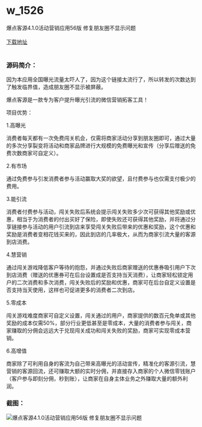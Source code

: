 # w_1526
爆点客源4.1.0活动营销应用56版 修复朋友圈不显示问题
<br/></br>
[下载地址](https://www.uuid2.com/1526.html "下载地址")
<br/></br>
<h3>源码简介：</h3>
<p>因为本应用全国曝光流量太吓人了，因为这个链接太流行了，所以转发的次数达到了触发临界值，造成朋友圈不显示被屏蔽。<p>
<p>爆点客源是一款专为客户提升曝光引流的微信营销拓客工具！<p>
<p>项目优势：<p>
<p>1.高曝光<p>
<p>消费者每天都有一次免费闯关机会，仅需将商家活动分享到朋友圈即可，通过大量的多次分享裂变将活动和商家品牌进行大规模的免费曝光和宣传（分享后赠送的免费次数商家可自定义）。<p>
<p>2.有市场<p>
<p>通过免费参与引发消费者参与活动赢取大奖的欲望，且付费参与也仅需支付极少的费用。<p>
<p>3.能引流<p>
<p>消费者付费参与活动，闯关失败后系统会提示闯关失败多少次可获得其他奖励或优惠，相当于为消费者的付出买好了保险，即使失败还可获得其他奖励，并将通过分享链接参与活动的用户引流到店来享受闯关失败后带来的优惠和奖励，这个优惠和奖励是消费者变相花钱买来的，因此到店的几率极大，从而为商家引流大量的客源到店消费。<p>
<p>4.慧营销<p>
<p>通过闯关游戏降低客户等待的抱怨，并通过失败后商家赠送的优惠券吸引用户下次到店消费（赠送的优惠券可在后台设置成是否支持当天消费），让商家轻松锁定用户的二次消费和多次消费，闯关失败后的奖励和优惠，商家可在后台自定义设置是否支持当天使用，这样也可促进更多的消费者二次到店。<p>
<p>5.零成本<p>
<p>闯关游戏难度商家可自定义设置，闯关通过的用户，商家提供的数百元免单或其他奖励的成本仅需50%，部分行业更低甚至是零成本，大量的消费者参与闯关，商家赚取的分佣会远远大于兑现闯关成功和闯关失败的奖励，商家可实现零成本营销。<p>
<p>6.高增值<p>
<p>商家除了可利用自身的客流为自己带来高曝光的活动宣传，精准化的客源引流，慧营销的客源回流，还可赚取大额的实时分佣，并直接存入商家的个人微信零钱账户（客户参与即刻分佣，秒到账），让商家在自身主体业务之外赚取大量的额外利润。<p>
<h3>截图：</h3>
<img src="https://www.uuid2.com/wp-content/uploads/img/202109/3bab0b8601.jpg" alt="爆点客源4.1.0活动营销应用56版 修复朋友圈不显示问题">
